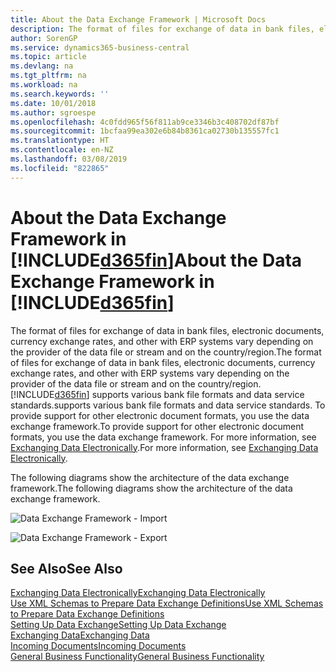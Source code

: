 ```yaml
---
title: About the Data Exchange Framework | Microsoft Docs
description: The format of files for exchange of data in bank files, electronic documents, currency exchange rates, and other with ERP systems vary depending on the provider of the data file or stream and on the country/region.
author: SorenGP
ms.service: dynamics365-business-central
ms.topic: article
ms.devlang: na
ms.tgt_pltfrm: na
ms.workload: na
ms.search.keywords: ''
ms.date: 10/01/2018
ms.author: sgroespe
ms.openlocfilehash: 4c0fdd965f56f811ab9ce3346b3c408702df87bf
ms.sourcegitcommit: 1bcfaa99ea302e6b84b8361ca02730b135557fc1
ms.translationtype: HT
ms.contentlocale: en-NZ
ms.lasthandoff: 03/08/2019
ms.locfileid: "822865"
---
```

# <a name="about-the-data-exchange-framework-in-included365finincludesd365finmdmd"></a><span data-ttu-id="8a589-103">About the Data Exchange Framework in [!INCLUDE[d365fin](includes/d365fin_md.md)]</span><span class="sxs-lookup"><span data-stu-id="8a589-103">About the Data Exchange Framework in [!INCLUDE[d365fin](includes/d365fin_md.md)]</span></span>
<span data-ttu-id="8a589-104">The format of files for exchange of data in bank files, electronic documents, currency exchange rates, and other with ERP systems vary depending on the provider of the data file or stream and on the country/region.</span><span class="sxs-lookup"><span data-stu-id="8a589-104">The format of files for exchange of data in bank files, electronic documents, currency exchange rates, and other with ERP systems vary depending on the provider of the data file or stream and on the country/region.</span></span> [!INCLUDE[d365fin](includes/d365fin_md.md)] <span data-ttu-id="8a589-105">supports various bank file formats and data service standards.</span><span class="sxs-lookup"><span data-stu-id="8a589-105">supports various bank file formats and data service standards.</span></span> <span data-ttu-id="8a589-106">To provide support for other electronic document formats, you use the data exchange framework.</span><span class="sxs-lookup"><span data-stu-id="8a589-106">To provide support for other electronic document formats, you use the data exchange framework.</span></span> <span data-ttu-id="8a589-107">For more information, see [Exchanging Data Electronically](across-data-exchange.md).</span><span class="sxs-lookup"><span data-stu-id="8a589-107">For more information, see [Exchanging Data Electronically](across-data-exchange.md).</span></span>    

 <span data-ttu-id="8a589-108">The following diagrams show the architecture of the data exchange framework.</span><span class="sxs-lookup"><span data-stu-id="8a589-108">The following diagrams show the architecture of the data exchange framework.</span></span>  

 ![Data Exchange Framework &#45; Import](media/across-data-exchange/dataexchangeframework_import.png)  

 ![Data Exchange Framework &#45; Export](media/across-data-exchange/dataexchangeframework_export.png)  

## <a name="see-also"></a><span data-ttu-id="8a589-111">See Also</span><span class="sxs-lookup"><span data-stu-id="8a589-111">See Also</span></span>  
[<span data-ttu-id="8a589-112">Exchanging Data Electronically</span><span class="sxs-lookup"><span data-stu-id="8a589-112">Exchanging Data Electronically</span></span>](across-data-exchange.md)  
[<span data-ttu-id="8a589-113">Use XML Schemas to Prepare Data Exchange Definitions</span><span class="sxs-lookup"><span data-stu-id="8a589-113">Use XML Schemas to Prepare Data Exchange Definitions</span></span>](across-how-to-use-xml-schemas-to-prepare-data-exchange-definitions.md)  
[<span data-ttu-id="8a589-114">Setting Up Data Exchange</span><span class="sxs-lookup"><span data-stu-id="8a589-114">Setting Up Data Exchange</span></span>](across-set-up-data-exchange.md)  
[<span data-ttu-id="8a589-115">Exchanging Data</span><span class="sxs-lookup"><span data-stu-id="8a589-115">Exchanging Data</span></span>](across-exchange-data.md)  
[<span data-ttu-id="8a589-116">Incoming Documents</span><span class="sxs-lookup"><span data-stu-id="8a589-116">Incoming Documents</span></span>](across-income-documents.md)  
[<span data-ttu-id="8a589-117">General Business Functionality</span><span class="sxs-lookup"><span data-stu-id="8a589-117">General Business Functionality</span></span>](ui-across-business-areas.md)  
